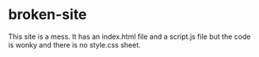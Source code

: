 # broken-site
This site is a mess. It has an index.html file and a script.js file but the code is wonky and there is no style.css sheet.
